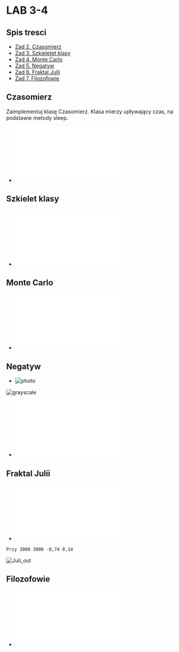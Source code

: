 # LAB 3-4
## Spis tresci
* [Zad 2. Czasomierz](#czasomierz)
* [Zad 3. Szkieletet klasy](#szkielet-klasy)
* [Zad 4. Monte Carlo](#monte-carlo)
* [Zad 5. Negatyw](#negatyw)
* [Zad 6. Fraktal Julii](#fraktal-julii)
* [Zad 7. Filozofowie](#filozofowie)

## Czasomierz
Zaimplementuj klasę Czasomierz. Klasa mierzy upływający czas, na podstawie metody sleep.
* ![Czasomierz](Czasomierz.java)

## Szkielet klasy
* ![Szkielet klasy](TestSamochod.java)

## Monte Carlo
* ![Monte Carlo](MonteCarlo.java)

## Negatyw
* ![photo](https://user-images.githubusercontent.com/38810840/139597650-a3d604e0-adf3-4cea-bada-a0ba8d9a091f.jpg)

![grayscale](https://user-images.githubusercontent.com/38810840/139597644-09bcd05c-c61d-45bb-b64b-b6509c137cf5.jpg)

* ![Negatyw](GrayScale.java)

## Fraktal Julii
* ![FraktalJuli](FraktalJuli.java)
````
Przy 3000 3000 -0,74 0,14
````
![Juli_out](https://user-images.githubusercontent.com/38810840/139597789-fa4f36ca-b9f0-4521-b96d-50df94d58617.png)
## Filozofowie
* ![Filozofowie](Filozofowie.java)
